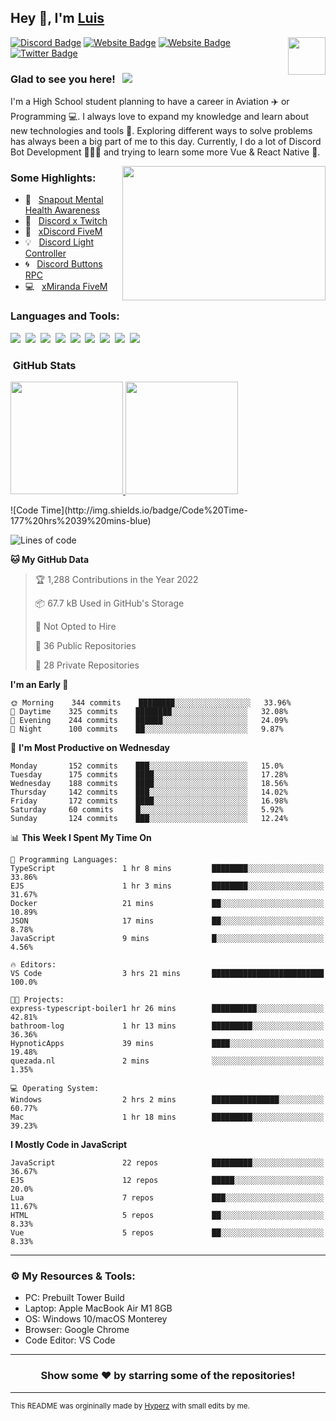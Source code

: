## Hey 👋, I'm [Luis](https://hypnoticsiege.net/) 

<img align="right" height="60" width="60" alt="" src="https://hypnoticsiege.net/images/uploads/logo.png" />

[![Discord Badge](https://img.shields.io/badge/-Discord-000000?style=flat-square&logo=Discord&logoColor=white)](https://hypnoticsiege.net/discord)
[![Website Badge](https://img.shields.io/badge/Snowside-000000?style=flat-square&logo=snowpack&logoColor=blue)](https://hypnoticsiege.net/snowside)
[![Website Badge](https://img.shields.io/badge/Website-000000?style=flat-square&logo=google-chrome&logoColor=white)](https://hypnoticsiege.net/)
[![Twitter Badge](https://img.shields.io/badge/-Twitter-000000?style=flat-square&logo=Twitter&logoColor=blue)](https://twitter.com/hypnoticsiege)

### Glad to see you here! &nbsp; ![](https://komarev.com/ghpvc/?username=HypnoticSiege&label=Views&color=blue&style=plastic) 

I'm a High School student planning to have a career in Aviation ✈️ or Programming 💻. I always love to expand my knowledge and learn about new technologies and tools 🔨.  Exploring different ways to solve problems has always been a big part of me to this day. Currently, I do a lot of Discord Bot Development 👨🏻‍💻 and trying to learn some more Vue & React Native 👀.

<img align="right" height="215" width="325" alt="" src="https://cdn.dribbble.com/users/416610/screenshots/4801105/coding_desk_flat_vector_ui_ux_design_illustration_motion_animation_gif2.gif" />


### Some Highlights:

- 📌 &nbsp; [Snapout Mental Health Awareness](https://snapout.nl/)
- 🚀 &nbsp; [Discord x Twitch](https://github.com/HypnoticSiege/Discord-x-Twitch)
- 🏫 &nbsp; [xDiscord FiveM](https://github.com/HypnoticSiege/xDiscord)
- 💡 &nbsp; [Discord Light Controller](https://github.com/HypnoticSiege/discord-light-controller)
- 🌀 &nbsp; [Discord Buttons RPC](https://github.com/HypnoticSiege/Discord-Buttons-RPC)
- 💻 &nbsp; [xMiranda FiveM](https://github.com/HypnoticSiege/xMiranda)

### Languages and Tools:

![](https://img.shields.io/badge/JavaScript-000000?style=for-the-badge&logo=javascript&logoColor=yellow)&nbsp;
![](https://img.shields.io/badge/Node.js-000000?style=for-the-badge&logo=node.js&logoColor=green)&nbsp;
![](https://img.shields.io/badge/HTML5-000000?style=for-the-badge&logo=html5&logoColor=orange)&nbsp;
![](https://img.shields.io/badge/CSS3-000000?style=for-the-badge&logo=css3&logoColor=blue)&nbsp;
![](https://img.shields.io/badge/Typescript-000000?style=for-the-badge&logo=typescript&logoColor=blue)&nbsp;
![](https://img.shields.io/badge/Windows-000000?style=for-the-badge&logo=windows&logoColor=blue)&nbsp;
![](https://img.shields.io/badge/Linux-000000?style=for-the-badge&logo=linux&logoColor=orange)&nbsp;
![](https://img.shields.io/badge/Discord-000000?style=for-the-badge&logo=discord&logoColor=white)&nbsp;
![](https://img.shields.io/badge/GitHub-000000?style=for-the-badge&logo=github&logoColor=white)&nbsp;

### &nbsp;GitHub Stats

<p align="left">
<a href="https://github.com/HypnoticSiege">
  <img height="180em" src="https://github-readme-stats-eight-theta.vercel.app/api?username=HypnoticSiege&show_icons=true&theme=react&include_all_commits=true&count_private=true"/>
  <img height="180em" src="https://github-readme-stats-eight-theta.vercel.app/api/top-langs/?username=HypnoticSiege&layout=compact&langs_count=8&theme=react"/>
  </a>
</p>
<!--START_SECTION:waka-->
![Code Time](http://img.shields.io/badge/Code%20Time-177%20hrs%2039%20mins-blue)

![Lines of code](https://img.shields.io/badge/From%20Hello%20World%20I%27ve%20Written-203%20Thousand%20lines%20of%20code-blue)

**🐱 My GitHub Data** 

> 🏆 1,288 Contributions in the Year 2022
 > 
> 📦 67.7 kB Used in GitHub's Storage 
 > 
> 🚫 Not Opted to Hire
 > 
> 📜 36 Public Repositories 
 > 
> 🔑 28 Private Repositories  
 > 
**I'm an Early 🐤** 

```text
🌞 Morning    344 commits    ████████░░░░░░░░░░░░░░░░░   33.96% 
🌆 Daytime    325 commits    ████████░░░░░░░░░░░░░░░░░   32.08% 
🌃 Evening    244 commits    ██████░░░░░░░░░░░░░░░░░░░   24.09% 
🌙 Night      100 commits    ██░░░░░░░░░░░░░░░░░░░░░░░   9.87%

```
📅 **I'm Most Productive on Wednesday** 

```text
Monday       152 commits    ███░░░░░░░░░░░░░░░░░░░░░░   15.0% 
Tuesday      175 commits    ████░░░░░░░░░░░░░░░░░░░░░   17.28% 
Wednesday    188 commits    ████░░░░░░░░░░░░░░░░░░░░░   18.56% 
Thursday     142 commits    ███░░░░░░░░░░░░░░░░░░░░░░   14.02% 
Friday       172 commits    ████░░░░░░░░░░░░░░░░░░░░░   16.98% 
Saturday     60 commits     █░░░░░░░░░░░░░░░░░░░░░░░░   5.92% 
Sunday       124 commits    ███░░░░░░░░░░░░░░░░░░░░░░   12.24%

```


📊 **This Week I Spent My Time On** 

```text
💬 Programming Languages: 
TypeScript               1 hr 8 mins         ████████░░░░░░░░░░░░░░░░░   33.86% 
EJS                      1 hr 3 mins         ████████░░░░░░░░░░░░░░░░░   31.67% 
Docker                   21 mins             ██░░░░░░░░░░░░░░░░░░░░░░░   10.89% 
JSON                     17 mins             ██░░░░░░░░░░░░░░░░░░░░░░░   8.78% 
JavaScript               9 mins              █░░░░░░░░░░░░░░░░░░░░░░░░   4.56%

🔥 Editors: 
VS Code                  3 hrs 21 mins       █████████████████████████   100.0%

🐱‍💻 Projects: 
express-typescript-boiler1 hr 26 mins        ██████████░░░░░░░░░░░░░░░   42.81% 
bathroom-log             1 hr 13 mins        █████████░░░░░░░░░░░░░░░░   36.36% 
HypnoticApps             39 mins             ████░░░░░░░░░░░░░░░░░░░░░   19.48% 
quezada.nl               2 mins              ░░░░░░░░░░░░░░░░░░░░░░░░░   1.35%

💻 Operating System: 
Windows                  2 hrs 2 mins        ███████████████░░░░░░░░░░   60.77% 
Mac                      1 hr 18 mins        █████████░░░░░░░░░░░░░░░░   39.23%

```

**I Mostly Code in JavaScript** 

```text
JavaScript               22 repos            █████████░░░░░░░░░░░░░░░░   36.67% 
EJS                      12 repos            █████░░░░░░░░░░░░░░░░░░░░   20.0% 
Lua                      7 repos             ███░░░░░░░░░░░░░░░░░░░░░░   11.67% 
HTML                     5 repos             ██░░░░░░░░░░░░░░░░░░░░░░░   8.33% 
Vue                      5 repos             ██░░░░░░░░░░░░░░░░░░░░░░░   8.33%

```



<!--END_SECTION:waka-->

---

### ⚙️ My Resources & Tools:

- PC: Prebuilt Tower Build
- Laptop: Apple MacBook Air M1 8GB
- OS: Windows 10/macOS Monterey
- Browser: Google Chrome
- Code Editor: VS Code

---

<h3 align=center>Show some ❤️ by starring some of the repositories!</h3>

---
<small>This README was orgininally made by <a href="https://hyperz.net/">Hyperz</a> with small edits by me.</small>
